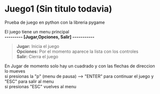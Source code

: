 # Juego1 (Sin titulo todavia)
Prueba de juego en python con la libreria pygame

El juego tiene un menu principal <br>
__--------- [Jugar,Opciones, Salir] -----------__ <br>
>__Jugar:__ Inicia el juego <br>
>__Opciones:__ Por el momento aparece la lista con los controles <br>
>__Salir:__ Cierra el juego<br>


En Jugar de momento solo hay un cuadrado y con las flechas de direccion lo mueves <br>
si presionas la "p" (menu de pausa) --> "ENTER" para continuar el juego y "ESC" para salir al menu<br>
si presionas "ESC" vuelves al menu
